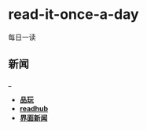 # read-it-once-a-day
每日一读

## 新闻
_
+ [**品玩**](https://www.pingwest.com/)
+ [**readhub**](https://readhub.cn/topics)
+ [**界面新闻**](https://www.jiemian.com/)
